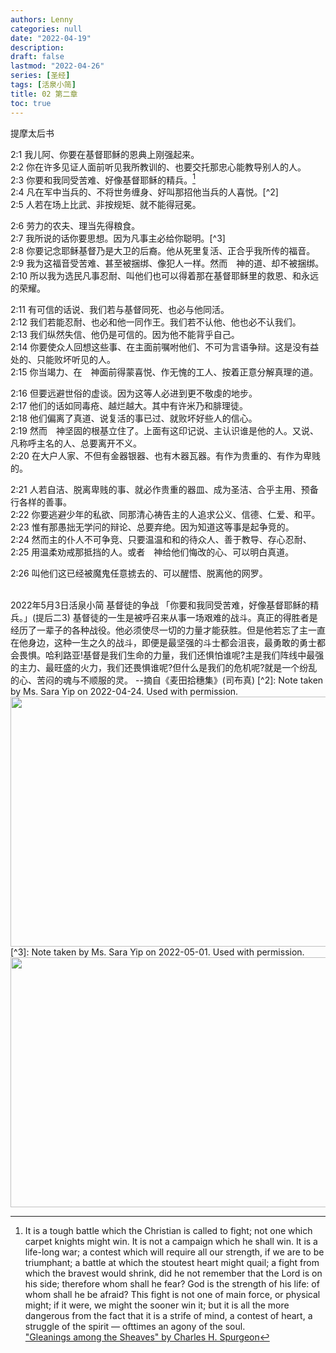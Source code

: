```yaml
---
authors: Lenny
categories: null
date: "2022-04-19"
description: 
draft: false
lastmod: "2022-04-26"
series: [圣经]
tags: [活泉小简]
title: 02 第二章
toc: true
---
```

提摩太后书
<!--more-->

2:1 我儿阿、你要在基督耶稣的恩典上刚强起来。  
2:2 你在许多见证人面前听见我所教训的、也要交托那忠心能教导别人的人。  
2:3 你要和我同受苦难、好像基督耶稣的精兵。[^1]  
2:4 凡在军中当兵的、不将世务缠身、好叫那招他当兵的人喜悦。[^2]  
2:5 人若在场上比武、非按规矩、就不能得冠冕。  

2:6 劳力的农夫、理当先得粮食。  
2:7 我所说的话你要思想。因为凡事主必给你聪明。[^3]  
2:8 你要记念耶稣基督乃是大卫的后裔。他从死里复活、正合乎我所传的福音。  
2:9 我为这福音受苦难、甚至被捆绑、像犯人一样。然而　神的道、却不被捆绑。  
2:10 所以我为选民凡事忍耐、叫他们也可以得着那在基督耶稣里的救恩、和永远的荣耀。  

2:11 有可信的话说、我们若与基督同死、也必与他同活。  
2:12 我们若能忍耐、也必和他一同作王。我们若不认他、他也必不认我们。  
2:13 我们纵然失信、他仍是可信的。因为他不能背乎自己。  
2:14 你要使众人回想这些事、在主面前嘱咐他们、不可为言语争辩。这是没有益处的、只能败坏听见的人。  
2:15 你当竭力、在　神面前得蒙喜悦、作无愧的工人、按着正意分解真理的道。  

2:16 但要远避世俗的虚谈。因为这等人必进到更不敬虔的地步。  
2:17 他们的话如同毒疮、越烂越大。其中有许米乃和腓理徒。  
2:18 他们偏离了真道、说复活的事已过、就败坏好些人的信心。  
2:19 然而　神坚固的根基立住了。上面有这印记说、主认识谁是他的人。又说、凡称呼主名的人、总要离开不义。  
2:20 在大户人家、不但有金器银器、也有木器瓦器。有作为贵重的、有作为卑贱的。  

2:21 人若自洁、脱离卑贱的事、就必作贵重的器皿、成为圣洁、合乎主用、预备行各样的善事。  
2:22 你要逃避少年的私欲、同那清心祷告主的人追求公义、信德、仁爱、和平。  
2:23 惟有那愚拙无学问的辩论、总要弃绝。因为知道这等事是起争竞的。  
2:24 然而主的仆人不可争竞、只要温温和和的待众人、善于教导、存心忍耐、  
2:25 用温柔劝戒那抵挡的人。或者　神给他们悔改的心、可以明白真道。  

2:26 叫他们这已经被魔鬼任意掳去的、可以醒悟、脱离他的网罗。  

[^1]: It is a tough battle which the Christian is called to fight; not one which carpet knights might win. It is not a campaign which he shall win. It is a life-long war; a contest which will require all our strength, if we are to be triumphant; a battle at which the stoutest heart might quail; a fight from which the bravest would shrink, did he not remember that the Lord is on his side; therefore whom shall he fear? God is the strength of his life: of whom shall he be afraid? This fight is not one of main force, or physical might; if it were, we might the sooner win it; but it is all the more dangerous from the fact that it is a strife of mind, a contest of heart, a struggle of the spirit — ofttimes an agony of the soul.  
["Gleanings among the Sheaves" by Charles H. Spurgeon](https://www.gutenberg.org/files/42657/42657-h/42657-h.htm#pg82)
<br />   
2022年5月3日活泉小简  
基督徒的争战  
「你要和我同受苦难，好像基督耶稣的精兵。」(提后二3) 
基督徒的一生是被呼召来从事一场艰难的战斗。真正的得胜者是经历了一辈子的各种战役。他必须使尽一切的力量才能获胜。但是他若忘了主一直在他身边，这种一生之久的战斗，即便是最坚强的斗士都会沮丧，最勇敢的勇士都会畏惧。哈利路亚!基督是我们生命的力量，我们还惧怕谁呢?主是我们阵线中最强的主力、最旺盛的火力，我们还畏惧谁呢?但什么是我们的危机呢?就是一个纷乱的心、苦闷的魂与不顺服的灵。   
--摘自《麦田拾穗集》(司布真)   
[^2]: Note taken by Ms. Sara Yip on 2022-04-24.  Used with permission.    
<img width ="720" height= "400" src = "/docs/images_LibertyBC/Image 2022-05-01 at 2.51.00 PM-2Tim 2_1-4.jpeg"/>  
[^3]: Note taken by Ms. Sara Yip on 2022-05-01.  Used with permission.  
<img width ="720" height= "400" src = "/docs/images_LibertyBC/Image 2022-05-01 at 2.51.01 PM-2Tim 2_5-7.jpeg"/>

